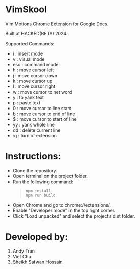 # VimSkool

Vim Motions Chrome Extension for Google Docs.

Built at HACKED(BETA) 2024.

Supported Commands:
* i   : insert mode
* v   : visual mode
* esc : command mode
* h   : move cursor left
* j   : move cursor down
* k   : move cursor up
* l   : move cursor right
* w   : move cursor to net word
* y   : to yank text
* p   : paste text
* 0   : move cursor to line start
* b   : move cursor to end of line
* $   : move cursor to start of line
* yy  : yank whole line
* dd  : delete current line
* :q  : turn of extension

# Instructions:

- Clone the repository.
- Open terminal on the project folder.
- Run the following command:
  > `npm install` <br>
  > `npm run build`
- Open Chrome and go to chrome://extensions/.
- Enable "Developer mode" in the top right corner.
- Click "Load unpacked" and select the project’s dist folder.

# Developed by:

1. Andy Tran
2. Viet Chu
3. Sheikh Safwan Hossain
